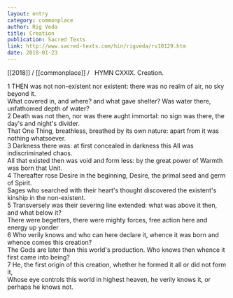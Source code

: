 ```yaml
---
layout: entry
category: commonplace
author: Rig Veda
title: Creation
publication: Sacred Texts
link: http://www.sacred-texts.com/hin/rigveda/rv10129.htm
date: 2018-01-23
---
```


[[2018]] / [[commonplace]] / 
 
HYMN CXXIX. Creation.

1 THEN was not non-existent nor existent: there was no realm of air, no sky beyond it.
<br>What covered in, and where? and what gave shelter? Was water there, unfathomed depth of water?
<br>2 Death was not then, nor was there aught immortal: no sign was there, the day's and night's divider.
<br>That One Thing, breathless, breathed by its own nature: apart from it was nothing whatsoever.
<br>3 Darkness there was: at first concealed in darkness this All was indiscriminated chaos.
<br>All that existed then was void and form less: by the great power of Warmth was born that Unit.
<br>4 Thereafter rose Desire in the beginning, Desire, the primal seed and germ of Spirit.
<br>Sages who searched with their heart's thought discovered the existent's kinship in the non-existent.
<br>5 Transversely was their severing line extended: what was above it then, and what below it?
<br>There were begetters, there were mighty forces, free action here and energy up yonder
<br>6 Who verily knows and who can here declare it, whence it was born and whence comes this creation?
<br>The Gods are later than this world's production. Who knows then whence it first came into being?
<br>7 He, the first origin of this creation, whether he formed it all or did not form it,
<br>Whose eye controls this world in highest heaven, he verily knows it, or perhaps he knows not.